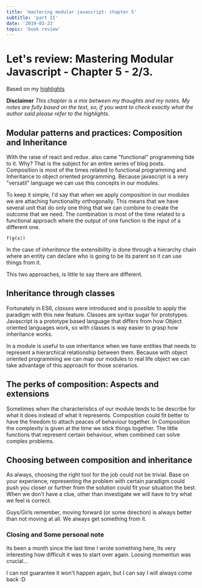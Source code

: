 ```yaml
---
title: 'mastering modular javascript: chapter 5'
subtitle: 'part II'
date: '2019-03-23'
topic: 'book review'
---
```


# Let's review: Mastering Modular Javascript - Chapter 5 - 2/3.

Based on my [highlights](https://github.com/neomaxzero/m-quickreview/blob/master/mastering-modular-js/chapter-05.md)

**Disclaimer**
_This chapter is a mix between my thoughts and my notes.
My notes are fully based on the text, so, if you want to check exactly what the author said please refer to the highlights._

## Modular patterns and practices: Composition and Inheritance

With the raise of react and redux. also came "functional" programming tide to it. Why? That is the subject for an entire series of blog posts. Composition is most of the times related to functional programming and Inheritance to object oriented programming. Because javascript is a very "versatil" language we can use this concepts in our modules.

To keep it simple, I'd say that when we apply _composition_ in our modules we are attaching functionality orthogonally. This means that we have several unit that do only one thing that we can combine to create the outcome that we need. The combination is most of the time related to a functional approach where the output of one function is the input of a different one.

`f(g(x))`

In the case of _inheritance_ the extensibility is done through a hierarchy chain where an entity can declare who is going to be its parent so it can use things from it.

This two approaches, is little to say there are different.

## Inheritance through classes

Fortunately in ES6, _classes_ were introduced and is possible to apply the paradigm with this new feature. Classes are syntax sugar for prototypes. Javascript is a prototype based language that differs from how Object oriented languages work, so with classes is way easier to grasp how inheritance works.

In a module is useful to use inheritance when we have entities that needs to represent a hierarchical relationship between them. Because with object oriented programming we can map our modules to real life object we can take advantage of this approach for those scenarios.

## The perks of composition: Aspects and extensions

Sometimes when the characteristics of our module tends to be describe for what it does instead of what it represents. Composition could fit better to have the freedom to attach peaces of behaviour together. In Composition the complexity is given at the time we stick things together. The little functions that represent certain behaviour, when combined can solve complex problems.

## Choosing between composition and inheritance

As always, choosing the right tool for the job could not be trivial. Base on your experience, representing the problem with certain paradigm could push you closer or further from the solution could fit your situation the best. When we don't have a clue, other than investigate we will have to try what we feel is correct.

Guys/Girls remember, moving forward (or some direction) is always better than not moving at all. We always get something from it.

### Closing and Some personal note

Its been a month since the last time I wrote something here, Its very interesting how difficult it was to start over again. Loosing momentun was crucial...

I can not guarantee it won't happen again, but I can say I will always come back :D
